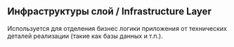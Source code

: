 ## Инфраструктуры слой / Infrastructure Layer

Используется для отделения бизнес логики приложения от технических деталей реализации (такие как базы данных и т.п.).


